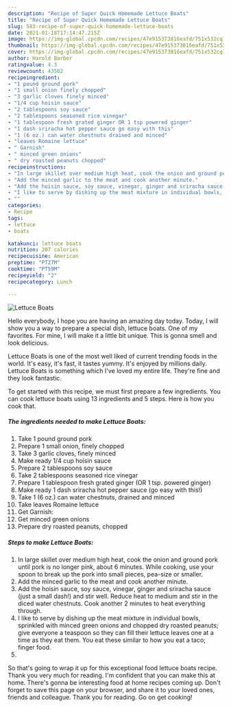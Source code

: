 ```yaml
---
description: "Recipe of Super Quick Homemade Lettuce Boats"
title: "Recipe of Super Quick Homemade Lettuce Boats"
slug: 583-recipe-of-super-quick-homemade-lettuce-boats
date: 2021-01-18T17:14:47.215Z
image: https://img-global.cpcdn.com/recipes/47e915373816eafd/751x532cq70/lettuce-boats-recipe-main-photo.jpg
thumbnail: https://img-global.cpcdn.com/recipes/47e915373816eafd/751x532cq70/lettuce-boats-recipe-main-photo.jpg
cover: https://img-global.cpcdn.com/recipes/47e915373816eafd/751x532cq70/lettuce-boats-recipe-main-photo.jpg
author: Harold Barber
ratingvalue: 4.3
reviewcount: 43502
recipeingredient:
- "1 pound ground pork"
- "1 small onion finely chopped"
- "3 garlic cloves finely minced"
- "1/4 cup hoisin sauce"
- "2 tablespoons soy sauce"
- "2 tablespoons seasoned rice vinegar"
- "1 tablespoon fresh grated ginger OR 1 tsp powered ginger"
- "1 dash sriracha hot pepper sauce go easy with this"
- "1 (6 oz.) can water chestnuts drained and minced"
- "leaves Romaine lettuce"
- " Garnish"
- " minced green onions"
- " dry roasted peanuts chopped"
recipeinstructions:
- "In large skillet over medium high heat, cook the onion and ground pork until pork is no longer pink, about 6 minutes. While cooking, use your spoon to break up the pork into small pieces, pea-size or smaller."
- "Add the minced garlic to the meat and cook another minute."
- "Add the hoisin sauce, soy sauce, vinegar, ginger and sriracha sauce (just a small dash!) and stir well. Reduce heat to medium and stir in the diced water chestnuts. Cook another 2 minutes to heat everything through."
- "I like to serve by dishing up the meat mixture in individual bowls, sprinkled with minced green onions and chopped dry roasted peanuts; give everyone a teaspoon so they can fill their lettuce leaves one at a time as they eat them. You eat these similar to how you eat a taco; finger food."
- ""
categories:
- Recipe
tags:
- lettuce
- boats

katakunci: lettuce boats 
nutrition: 207 calories
recipecuisine: American
preptime: "PT27M"
cooktime: "PT59M"
recipeyield: "2"
recipecategory: Lunch

---
```



![Lettuce Boats](https://img-global.cpcdn.com/recipes/47e915373816eafd/751x532cq70/lettuce-boats-recipe-main-photo.jpg)

Hello everybody, I hope you are having an amazing day today. Today, I will show you a way to prepare a special dish, lettuce boats. One of my favorites. For mine, I will make it a little bit unique. This is gonna smell and look delicious.

Lettuce Boats is one of the most well liked of current trending foods in the world. It's easy, it's fast, it tastes yummy. It's enjoyed by millions daily. Lettuce Boats is something which I've loved my entire life. They're fine and they look fantastic.




To get started with this recipe, we must first prepare a few ingredients. You can cook lettuce boats using 13 ingredients and 5 steps. Here is how you cook that.

<!--inarticleads1-->

##### The ingredients needed to make Lettuce Boats:

1. Take 1 pound ground pork
1. Prepare 1 small onion, finely chopped
1. Take 3 garlic cloves, finely minced
1. Make ready 1/4 cup hoisin sauce
1. Prepare 2 tablespoons soy sauce
1. Take 2 tablespoons seasoned rice vinegar
1. Prepare 1 tablespoon fresh grated ginger (OR 1 tsp. powered ginger)
1. Make ready 1 dash sriracha hot pepper sauce (go easy with this!)
1. Take 1 (6 oz.) can water chestnuts, drained and minced
1. Take leaves Romaine lettuce
1. Get  Garnish:
1. Get  minced green onions
1. Prepare  dry roasted peanuts, chopped




<!--inarticleads2-->

##### Steps to make Lettuce Boats:

1. In large skillet over medium high heat, cook the onion and ground pork until pork is no longer pink, about 6 minutes. While cooking, use your spoon to break up the pork into small pieces, pea-size or smaller.
1. Add the minced garlic to the meat and cook another minute.
1. Add the hoisin sauce, soy sauce, vinegar, ginger and sriracha sauce (just a small dash!) and stir well. Reduce heat to medium and stir in the diced water chestnuts. Cook another 2 minutes to heat everything through.
1. I like to serve by dishing up the meat mixture in individual bowls, sprinkled with minced green onions and chopped dry roasted peanuts; give everyone a teaspoon so they can fill their lettuce leaves one at a time as they eat them. You eat these similar to how you eat a taco; finger food.
1. 




So that's going to wrap it up for this exceptional food lettuce boats recipe. Thank you very much for reading. I'm confident that you can make this at home. There's gonna be interesting food at home recipes coming up. Don't forget to save this page on your browser, and share it to your loved ones, friends and colleague. Thank you for reading. Go on get cooking!
